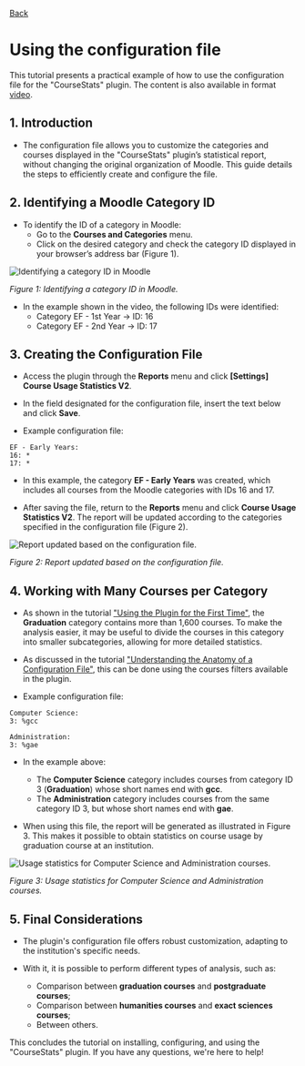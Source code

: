 [Back](../README.md)

# Using the configuration file

This tutorial presents a practical example of how to use the configuration file for the "CourseStats" plugin. The content is also available in format [video](https://www.youtube.com/watch?v=db7qCcLRKmI).

## 1. Introduction
- The configuration file allows you to customize the categories and courses displayed in the "CourseStats" plugin’s statistical report, without changing the original organization of Moodle. This guide details the steps to efficiently create and configure the file.

## 2. Identifying a Moodle Category ID
- To identify the ID of a category in Moodle:
    - Go to the **Courses and Categories** menu.
    - Click on the desired category and check the category ID displayed in your browser’s address bar (Figure 1).

![Identifying a category ID in Moodle](../images/tut4-1.png)

*Figure 1: Identifying a category ID in Moodle.*

- In the example shown in the video, the following IDs were identified:
    - Category EF - 1st Year → ID: 16
    - Category EF - 2nd Year → ID: 17
      
## 3. Creating the Configuration File
- Access the plugin through the **Reports** menu and click **[Settings] Course Usage Statistics V2**. 
- In the field designated for the configuration file, insert the text below and click **Save**.


- Example configuration file:

```
EF - Early Years:
16: *
17: * 
```

- In this example, the category **EF - Early Years** was created, which includes all courses from the Moodle categories with IDs 16 and 17.

- After saving the file, return to the **Reports** menu and click **Course Usage Statistics V2**. The report will be updated according to the categories specified in the configuration file (Figure 2).
  
![Report updated based on the configuration file.](../images/tut4-2.png)

*Figure 2: Report updated based on the configuration file.*

## 4. Working with Many Courses per Category

- As shown in the tutorial ["Using the Plugin for the First Time"](first_usage.md), the **Graduation** category contains more than 1,600 courses. To make the analysis easier, it may be useful to divide the courses in this category into smaller subcategories, allowing for more detailed statistics.

- As discussed in the tutorial  ["Understanding the Anatomy of a Configuration File"](config_file_explanation.md), this can be done using the courses filters available in the plugin.


- Example configuration file:

```
Computer Science:
3: %gcc

Administration:
3: %gae
```

- In the example above:

    - The **Computer Science** category includes courses from category ID 3 (**Graduation**) whose short names end with **gcc**.
    - The **Administration** category includes courses from the same category ID 3, but whose short names end with **gae**.


- When using this file, the report will be generated as illustrated in Figure 3. This makes it possible to obtain statistics on course usage by graduation course at an institution.

![Usage statistics for Computer Science and Administration courses.](../images/tut4-3.png)

*Figure 3: Usage statistics for Computer Science and Administration courses.*


## 5. Final Considerations

- The plugin's configuration file offers robust customization, adapting to the institution's specific needs.

- With it, it is possible to perform different types of analysis, such as:
    - Comparison between **graduation courses** and **postgraduate courses**;
    - Comparison between **humanities courses** and **exact sciences courses**;
    - Between others.
      
This concludes the tutorial on installing, configuring, and using the "CourseStats" plugin. If you have any questions, we're here to help!

